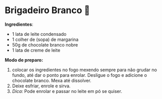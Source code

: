 # **Brigadeiro Branco :chocolate_bar:**

**Ingredientes**:

- 1 lata de leite condensado
- 1 colher de (sopa) de margarina
- 50g de chocolate branco nobre
- 1 lata de creme de leite



**Modo de preparo:**

1. colocar os ingredientes no fogo mexendo sempre para não grudar no fundo, até dar o ponto para enrolar. Desligue o fogo e adicione o chocolate branco. Mexa até dissolver.
2. Deixe esfriar, enrole e sirva.
3. *Dica:* Pode enrolar e passar no leite em pó se quiser.